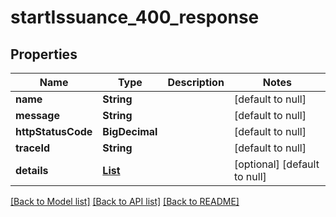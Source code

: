 # startIssuance_400_response

## Properties

| Name               | Type                                              | Description | Notes                        |
| ------------------ | ------------------------------------------------- | ----------- | ---------------------------- |
| **name**           | **String**                                        |             | [default to null]            |
| **message**        | **String**                                        |             | [default to null]            |
| **httpStatusCode** | **BigDecimal**                                    |             | [default to null]            |
| **traceId**        | **String**                                        |             | [default to null]            |
| **details**        | [**List**](ActionForbiddenError_details_inner.md) |             | [optional] [default to null] |

[[Back to Model list]](../README.md#documentation-for-models) [[Back to API list]](../README.md#documentation-for-api-endpoints) [[Back to README]](../README.md)
